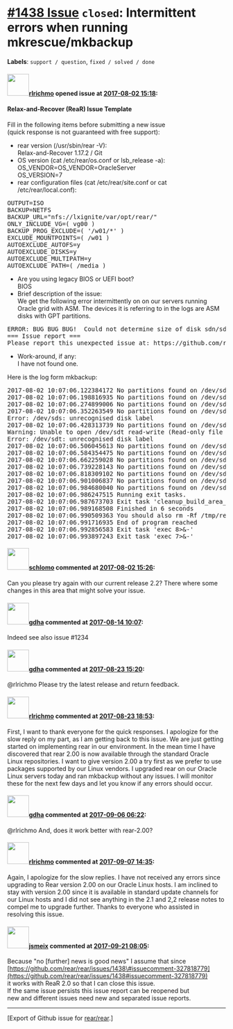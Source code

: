 [\#1438 Issue](https://github.com/rear/rear/issues/1438) `closed`: Intermittent errors when running mkrescue/mkbackup
=====================================================================================================================

**Labels**: `support / question`, `fixed / solved / done`

#### <img src="https://avatars.githubusercontent.com/u/30662221?v=4" width="50">[rlrichmo](https://github.com/rlrichmo) opened issue at [2017-08-02 15:18](https://github.com/rear/rear/issues/1438):

#### Relax-and-Recover (ReaR) Issue Template

Fill in the following items before submitting a new issue  
(quick response is not guaranteed with free support):

-   rear version (/usr/sbin/rear -V):  
    Relax-and-Recover 1.17.2 / Git
-   OS version (cat /etc/rear/os.conf or lsb\_release -a):  
    OS\_VENDOR=OS\_VENDOR=OracleServer  
    OS\_VERSION=7
-   rear configuration files (cat /etc/rear/site.conf or cat
    /etc/rear/local.conf):

<pre>
OUTPUT=ISO
BACKUP=NETFS
BACKUP_URL="nfs://lxignite/var/opt/rear/"
ONLY_INCLUDE_VG=( vg00 )
BACKUP_PROG_EXCLUDE=( '/w01/*' )
EXCLUDE_MOUNTPOINTS=( /w01 )
AUTOEXCLUDE_AUTOFS=y
AUTOEXCLUDE_DISKS=y
AUTOEXCLUDE_MULTIPATH=y
AUTOEXCLUDE_PATH=( /media )
</pre>

-   Are you using legacy BIOS or UEFI boot?  
    BIOS
-   Brief description of the issue:  
    We get the following error intermittently on on our servers running
    Oracle grid with ASM. The devices it is referring to in the logs are
    ASM disks with GPT partitions.

<pre>
ERROR: BUG BUG BUG!  Could not determine size of disk sdn/sdn1, please file a bug.
=== Issue report ===
Please report this unexpected issue at: https://github.com/rear/rear/issues
</pre>

-   Work-around, if any:  
    I have not found one.

Here is the log form mkbackup:

<pre>
2017-08-02 10:07:06.122384172 No partitions found on /dev/sdo.
2017-08-02 10:07:06.198816935 No partitions found on /dev/sdp.
2017-08-02 10:07:06.274899006 No partitions found on /dev/sdq.
2017-08-02 10:07:06.352263549 No partitions found on /dev/sdr.
Error: /dev/sds: unrecognised disk label
2017-08-02 10:07:06.428313739 No partitions found on /dev/sds.
Warning: Unable to open /dev/sdt read-write (Read-only file system).  /dev/sdt has been opened read-only.
Error: /dev/sdt: unrecognised disk label
2017-08-02 10:07:06.506045613 No partitions found on /dev/sdt.
2017-08-02 10:07:06.584354475 No partitions found on /dev/sdu.
2017-08-02 10:07:06.662259028 No partitions found on /dev/sdv.
2017-08-02 10:07:06.739228143 No partitions found on /dev/sdw.
2017-08-02 10:07:06.818309102 No partitions found on /dev/sdx.
2017-08-02 10:07:06.901006837 No partitions found on /dev/sdy.
2017-08-02 10:07:06.984680040 No partitions found on /dev/sdz.
2017-08-02 10:07:06.986247515 Running exit tasks.
2017-08-02 10:07:06.987673703 Exit task 'cleanup_build_area_and_end_program'
2017-08-02 10:07:06.989168508 Finished in 6 seconds
2017-08-02 10:07:06.990509363 You should also rm -Rf /tmp/rear.Tl0CpNXekZy5IAs
2017-08-02 10:07:06.991716935 End of program reached
2017-08-02 10:07:06.992856583 Exit task 'exec 8>&-'
2017-08-02 10:07:06.993897243 Exit task 'exec 7>&-'
</pre>

#### <img src="https://avatars.githubusercontent.com/u/101384?v=4" width="50">[schlomo](https://github.com/schlomo) commented at [2017-08-02 15:26](https://github.com/rear/rear/issues/1438#issuecomment-319707186):

Can you please try again with our current release 2.2? There where some
changes in this area that might solve your issue.

#### <img src="https://avatars.githubusercontent.com/u/888633?u=cdaeb31efcc0048d3619651aa18dd4b76e636b21&v=4" width="50">[gdha](https://github.com/gdha) commented at [2017-08-14 10:07](https://github.com/rear/rear/issues/1438#issuecomment-322152122):

Indeed see also issue \#1234

#### <img src="https://avatars.githubusercontent.com/u/888633?u=cdaeb31efcc0048d3619651aa18dd4b76e636b21&v=4" width="50">[gdha](https://github.com/gdha) commented at [2017-08-23 15:20](https://github.com/rear/rear/issues/1438#issuecomment-324369952):

@rlrichmo Please try the latest release and return feedback.

#### <img src="https://avatars.githubusercontent.com/u/30662221?v=4" width="50">[rlrichmo](https://github.com/rlrichmo) commented at [2017-08-23 18:53](https://github.com/rear/rear/issues/1438#issuecomment-324429493):

First, I want to thank everyone for the quick responses. I apologize for
the slow reply on my part, as I am getting back to this issue. We are
just getting started on implementing rear in our environment. In the
mean time I have discovered that rear 2.00 is now available through the
standard Oracle Linux repositories. I want to give version 2.00 a try
first as we prefer to use packages supported by our Linux vendors. I
upgraded rear on our Oracle Linux servers today and ran mkbackup without
any issues. I will monitor these for the next few days and let you know
if any errors should occur.

#### <img src="https://avatars.githubusercontent.com/u/888633?u=cdaeb31efcc0048d3619651aa18dd4b76e636b21&v=4" width="50">[gdha](https://github.com/gdha) commented at [2017-09-06 06:22](https://github.com/rear/rear/issues/1438#issuecomment-327386804):

@rlrichmo And, does it work better with rear-2.00?

#### <img src="https://avatars.githubusercontent.com/u/30662221?v=4" width="50">[rlrichmo](https://github.com/rlrichmo) commented at [2017-09-07 14:35](https://github.com/rear/rear/issues/1438#issuecomment-327818779):

Again, I apologize for the slow replies. I have not received any errors
since upgrading to Rear version 2.00 on our Oracle Linux hosts. I am
inclined to stay with version 2.00 since it is available in standard
update channels for our Linux hosts and I did not see anything in the
2.1 and 2,2 release notes to compel me to upgrade further. Thanks to
everyone who assisted in resolving this issue.

#### <img src="https://avatars.githubusercontent.com/u/1788608?u=925fc54e2ce01551392622446ece427f51e2f0ce&v=4" width="50">[jsmeix](https://github.com/jsmeix) commented at [2017-09-21 08:05](https://github.com/rear/rear/issues/1438#issuecomment-331083388):

Because "no \[further\] news is good news" I assume that since  
[https://github.com/rear/rear/issues/1438\#issuecomment-327818779](https://github.com/rear/rear/issues/1438#issuecomment-327818779)  
it works with ReaR 2.0 so that I can close this issue.  
If the same issue persists this issue report can be reopened but  
new and different issues need new and separated issue reports.

------------------------------------------------------------------------

\[Export of Github issue for
[rear/rear](https://github.com/rear/rear).\]
